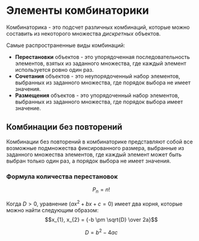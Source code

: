 # Элементы комбинаторики

Комбинаторика - это подсчет различных комбинаций, которые можно составить из некоторого множества _дискретных_ объектов.

Самые распространенные виды комбинаций:

- __Перестановки__ объектов - это упорядоченная последовательность элементов, взятых из заданного множества, где каждый
  элемент используется ровно один раз.
- __Сочетания__ объектов - это неупорядоченный набор элементов, выбранных из заданного множества, где порядок выбора не
  имеет значения.
- __Размещения__ объектов - это упорядоченный набор элементов, выбранных из заданного множества, где порядок выбора
  имеет значение.

## Комбинации без повторений

Комбинации без повторений в комбинаторике представляют собой все возможные подмножества фиксированного размера,
выбранные из заданного множества элементов, где каждый элемент может быть выбран только один раз, а порядок выбора не
имеет значения.

### Формула количества перестановок
$$P_n = n!$$


Когда $D > 0$, уравнение $(ax^2 + bx + c = 0)$ имеет два корня, которые можно найти следующим образом:
$$x_{1}, x_{2} = {-b \pm \sqrt{D} \over 2a}$$

$$D = b^2 - 4ac$$
